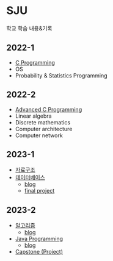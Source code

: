 # SJU
학교 학습 내용&기록

## 2022-1
- <a href="https://github.com/ABCganada/SJU/tree/main/2022-1/C-programming">C Programming</a>
- OS
- Probability & Statistics Programming

## 2022-2
- <a href="https://github.com/ABCganada/SJU/tree/main/2022-2/Advanced.C">Advanced C Programming</a>
- Linear algebra
- Discrete mathematics
- Computer architecture
- Computer network

## 2023-1
- <a href="https://github.com/ABCganada/SJU/tree/main/2023-1/Datastructure">자료구조</a>
- <a href="https://github.com/ABCganada/SJU/tree/main/2023-1/Database">데이터베이스</a>
  - <a href="https://velog.io/@mk9712/Database-Design">blog</a>
  - <a href="">final project</a>

## 2023-2
- <a href="https://github.com/ABCganada/SJU/tree/main/2023-2/algorithm">알고리즘</a>
  - <a href="https://velog.io/@mk9712/Algorithm-1.-Selection-Sort">blog</a>
- <a href="https://github.com/ABCganada/SJU/tree/main/2023-2/java">Java Programming</a>
  - <a href="https://velog.io/@mk9712/Java-1.-Class">blog</a>
- <a href="https://github.com/ABCganada/sandwichAI-be">Capstone (Project)</a>
